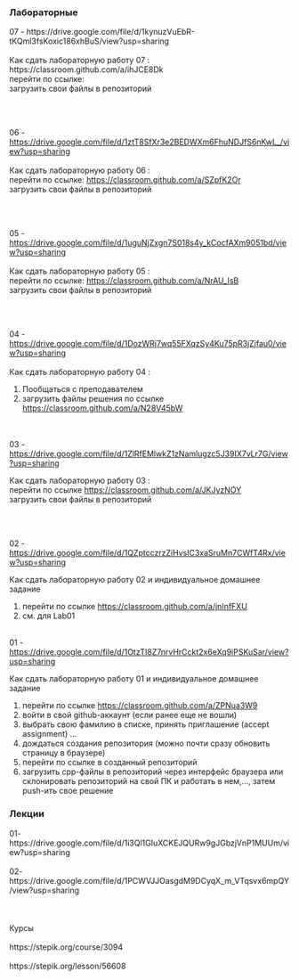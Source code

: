 <h3>Лабораторные</h3>
07 - https://drive.google.com/file/d/1kynuzVuEbR-tKQml3fsKoxic186xhBuS/view?usp=sharing </br></br>
Как сдать лабораторную работу 07 : https://classroom.github.com/a/ihJCE8Dk</br>
перейти по ссылке: <br> 
   загрузить свои файлы в репозиторий
   
</br></br>



06 - https://drive.google.com/file/d/1ztT8SfXr3e2BEDWXm6FhuNDJfS6nKwL_/view?usp=sharing </br></br>
Как сдать лабораторную работу 06 :</br>
перейти по ссылке: https://classroom.github.com/a/SZpfK2Or  <br> 
   загрузить свои файлы в репозиторий
   
</br></br>


05 - https://drive.google.com/file/d/1uguNjZxgn7S018s4y_kCocfAXm9051bd/view?usp=sharing</br></br>
Как сдать лабораторную работу 05 :</br>
перейти по ссылке: https://classroom.github.com/a/NrAU_IsB <br> 
   загрузить свои файлы в репозиторий
   
</br></br>


04 - https://drive.google.com/file/d/1DozWRj7wq55FXqzSy4Ku75pR3jZjfau0/view?usp=sharing</br></br>
Как сдать лабораторную работу 04 :</br>
1) Пообщаться с преподавателем</br>
2) загрузить файлы решения по ссылке https://classroom.github.com/a/N28V45bW</br>

</br></br>
03 - https://drive.google.com/file/d/1ZlRfEMlwkZ1zNamlugzc5J39IX7vLr7G/view?usp=sharing

Как сдать лабораторную работу 03 :</br>
   перейти по ссылке https://classroom.github.com/a/JKJyzNOY</br>
   загрузить свои файлы в репозиторий

</br></br>

02 - https://drive.google.com/file/d/1QZptcczrzZiHvsIC3xaSruMn7CWfT4Rx/view?usp=sharing

Как сдать лабораторную работу 02 и индивидуальное домашнее задание
1) перейти по ссылке https://classroom.github.com/a/jnInfFXU 
2) см. для Lab01
</br></br>


01 - https://drive.google.com/file/d/1OtzTI8Z7nrvHrCckt2x6eXq9iPSKuSar/view?usp=sharing 

Как сдать лабораторную работу 01 и индивидуальное домашнее задание
1) перейти по ссылке https://classroom.github.com/a/ZPNua3W9
2) войти в свой github-аккаунт (если ранее еще не вошли)
3) выбрать свою фамилию в списке, принять приглашение (accept assignment) ...
4) дождаться создания репозитория (можно почти сразу обновить страницу в браузере)
5) перейти по ссылке в созданный репозиторий
6) загрузить cpp-файлы в репозиторий через интерфейс браузера
    или склонировать репозиторий на свой ПК и работать в нем,..., затем push-ить свое решение
   

<h3>Лекции</h3>
01- https://drive.google.com/file/d/1i3Ql1GIuXCKEJQURw9gJGbzjVnP1MUUm/view?usp=sharing </br></br>
02- https://drive.google.com/file/d/1PCWVJJOasgdM9DCyqX_m_VTqsvx6mpQY/view?usp=sharing </br></br>
</br></br>
Курсы </br></br>
https://stepik.org/course/3094</br></br>
https://stepik.org/lesson/56608</br></br>



